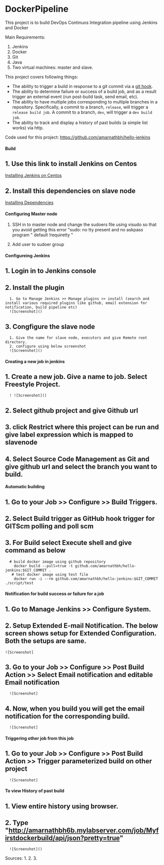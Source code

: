 # DockerPipeline
This project is to build DevOps Continuos Integration pipeline using Jenkins and Docker

Main Requirements:
1. Jenkins
2. Docker
3. Git
4. Java
3. Two virtual machines: master and slave. 

This project covers following things:

* The ability to trigger a build in response to a git commit via a [git hook](http://git-scm.com/book/en/v2/Customizing-Git-Git-Hooks).
* The ability to determine failure or success of a build job, and as a result trigger an external event (run post-build task, send email, etc).
* The ability to have multiple jobs corresponding to multiple branches in a repository. Specifically, a commit to a branch, `release`, will trigger a `release build job`. A commit to a branch, `dev`, will trigger a `dev build job`.
* The ability to track and display a history of past builds (a simple list works) via http.

Code used for this project: 
https://github.com/amarnathbh/hello-jenkins 

#### Build
## 1. Use this link to install Jenkins on Centos
[Installing Jenkins on Centos](https://wiki.jenkins.io/display/JENKINS/Installing+Jenkins+on+Red+Hat+distributions)
## 2. Install this dependencies on slave node 
[Installing Dependencies](https://github.com/amarnathbh/hello-jenkins/dependencies.sh)

#### Configuring Master node
  1. SSH in to master node and change the sudoers file using visudo so that you avoid getting this error
      "sudo: no tty present and no askpass program "  default !requiretty " 

  2. Add user to sudoer group

#### Configureing Jenkins

## 1. Login in to Jenkins console 

## 2. Install the plugin
      1. Go to Manage Jenkins >> Manage plugins >> install (search and install various required plugins like github, email extension for notification, build pipeline etc)
      ![Screenshot]()
      
## 3. Congfigure the slave node
      1. Give the name for slave node, executors and give Remote root directory.
      2. configure using below screenshot
      ![Screenshot]()
      
#### Creating a new job in jenkins

## 1. Create a new job. Give a name to job. Select Freestyle Project.
      ! ![Screenshot]()

## 2. Select github project and give Github url

## 3. click Restrict where this project can be run and give label expression which is mapped to slavenode

## 4. Select Source Code Management as Git and give github url and select the branch you want to build.

#### Automatic building 

## 1. Go to your Job >> Configure >> Build Triggers. 

## 2. Select Build trigger as GitHub hook trigger for GITScm polling and poll scm

## 3. For Build select Execute shell and give command as below
      # build docker image using github repository
        docker build --pull=true -t github.com/amarnathbh/hello-jenkins:$GIT_COMMIT .
       # test docker image using test file 
        docker run -i --rm github.com/amarnathbh/hello-jenkins:$GIT_COMMIT ./script/test

#### Notification for build success or failure for a job

## 1. Go to Manage Jenkins >> Configure System.

## 2. Setup Extended E-mail Notification. The below screen shows setup for Extended Configuration. Both the setups are same.

    ![Screenshot]

## 3. Go to your Job >> Configure >> Post Build Action >> Select Email notification and editable Email notification

      ![Screenshot]
      
## 4. Now, when you build you will get the email notification for the corresponding build.

      ![Screenshot]
      
#### Triggering other job from this job   

## 1. Go to your Job >> Configure >> Post Build Action >> Trigger parameterized build on other project

      ![Screenshot]
      
#### To view History of past build

## 1. View entire history using browser.

## 2. Type "http://amarnathbh6b.mylabserver.com/job/Myfirstdockerbuild/api/json?pretty=true"

      ![Screenshot]()



Sources:
1.
2.
3.


      

